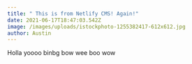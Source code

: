 ```yaml
---
title: " This is from Netlify CMS! Again!"
date: 2021-06-17T18:47:03.542Z
image: /images/uploads/istockphoto-1255382417-612x612.jpg
author: Austin
---
```

Holla yoooo binbg bow wee boo wow